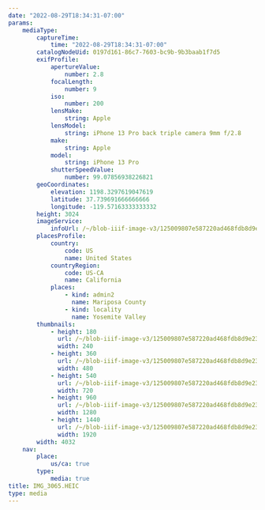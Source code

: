 ```yaml
---
date: "2022-08-29T18:34:31-07:00"
params:
    mediaType:
        captureTime:
            time: "2022-08-29T18:34:31-07:00"
        catalogNodeUid: 0197d161-86c7-7603-bc9b-9b3baab1f7d5
        exifProfile:
            apertureValue:
                number: 2.8
            focalLength:
                number: 9
            iso:
                number: 200
            lensMake:
                string: Apple
            lensModel:
                string: iPhone 13 Pro back triple camera 9mm f/2.8
            make:
                string: Apple
            model:
                string: iPhone 13 Pro
            shutterSpeedValue:
                number: 99.07856938226821
        geoCoordinates:
            elevation: 1198.3297619047619
            latitude: 37.739691666666666
            longitude: -119.57163333333332
        height: 3024
        imageService:
            infoUrl: /~/blob-iiif-image-v3/125009807e587220ad468fdb8d9e232c8e988d52ac143ff7a71ea0574dd7e624/info.json
        placesProfile:
            country:
                code: US
                name: United States
            countryRegion:
                code: US-CA
                name: California
            places:
                - kind: admin2
                  name: Mariposa County
                - kind: locality
                  name: Yosemite Valley
        thumbnails:
            - height: 180
              url: /~/blob-iiif-image-v3/125009807e587220ad468fdb8d9e232c8e988d52ac143ff7a71ea0574dd7e624/full/240%2C180/0/default.jpg
              width: 240
            - height: 360
              url: /~/blob-iiif-image-v3/125009807e587220ad468fdb8d9e232c8e988d52ac143ff7a71ea0574dd7e624/full/480%2C360/0/default.jpg
              width: 480
            - height: 540
              url: /~/blob-iiif-image-v3/125009807e587220ad468fdb8d9e232c8e988d52ac143ff7a71ea0574dd7e624/full/720%2C540/0/default.jpg
              width: 720
            - height: 960
              url: /~/blob-iiif-image-v3/125009807e587220ad468fdb8d9e232c8e988d52ac143ff7a71ea0574dd7e624/full/1280%2C960/0/default.jpg
              width: 1280
            - height: 1440
              url: /~/blob-iiif-image-v3/125009807e587220ad468fdb8d9e232c8e988d52ac143ff7a71ea0574dd7e624/full/1920%2C1440/0/default.jpg
              width: 1920
        width: 4032
    nav:
        place:
            us/ca: true
        type:
            media: true
title: IMG_3065.HEIC
type: media
---
```

